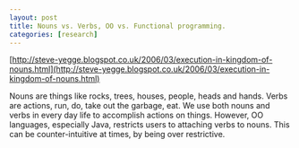 ```yaml
---
layout: post
title: Nouns vs. Verbs, OO vs. Functional programming.
categories: [research]
---
```


[http://steve-yegge.blogspot.co.uk/2006/03/execution-in-kingdom-of-nouns.html](http://steve-yegge.blogspot.co.uk/2006/03/execution-in-kingdom-of-nouns.html)

Nouns are things like rocks, trees, houses, people, heads and hands. Verbs are actions, run, do, take out the garbage, eat. We use both nouns and verbs
in every day life to accomplish actions on things. However, OO languages, especially Java, restricts users to attaching verbs to nouns. This
can be counter-intuitive at times, by being over restrictive. 
